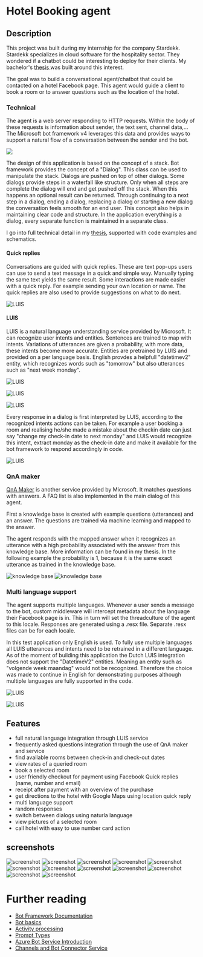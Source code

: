 # Hotel Booking agent

## Description
This project was built during my internship for the company Stardekk. Stardekk specializes in cloud software for the hospitality sector.
They wondered if a chatbot could be interesting to deploy for their clients. My bachelor's <a href="https://github.com/DM-be/HotelBooking-agent/raw/master/Bachelorproef_Dennis_Morent.pdf"> thesis </a>
 was built around this interest.

The goal was to build a conversational agent/chatbot that could be contacted on a hotel Facebook page. This agent would guide a client to book a room or to answer questions such as the location of the hotel.

### Technical
The agent is a web server responding to HTTP requests. Within the body of these requests is information about sender, the text sent, channel data,... The Microsoft bot framework v4 leverages this data and provides ways to support a natural flow of a conversation between the sender and the bot.

<img src="https://docs.microsoft.com/en-us/azure/bot-service/v4sdk/media/bot-builder-activity.png?view=azure-bot-service-4.0">

The design of this application is based on the concept of a stack. Bot framework provides the concept of a "Dialog". This class can be used to manipulate the stack. Dialogs are pushed on top of other dialogs. Some dialogs provide steps in a waterfall like structure. Only when all steps are complete the dialog will end and get pushed off the stack. When this happens an optional result can be returned. Through continuing to a next step in a dialog, ending a dialog, replacing a dialog or starting a new dialog the conversation feels smooth for an end user. This concept also helps in maintaining clear code and structure. In the application everything is a dialog, every separate function is maintained in a separate class. 

I go into full technical detail in my <a href="https://github.com/DM-be/HotelBooking-agent/raw/master/Bachelorproef_Dennis_Morent.pdf"> thesis</a>, supported with code examples and schematics. 

#### Quick replies
Conversations are guided with quick replies. These are text pop-ups users can use to send a text message in a quick and simple way. Manually typing the same text yields the same result. Some interactions are made easier with a quick reply. For example sending your own location or name. The quick replies are also used to provide suggestions on what to do next. 

![LUIS](Images/quickreply-naam-nr.PNG)

#### LUIS
LUIS is a natural language understanding service provided by Microsoft. It can recognize user intents and entities. 
Sentences are trained to map with intents. Variations of utterances are given a probability, with more data, these intents become more accurate. 
Entities are pretrained by LUIS and provided on a per language basis. English provdes a helpfull "datetimev2" entity, which recognizes words such as "tomorrow" but also utterances such as "next week monday". 

![LUIS](Images/utterances_intents.PNG)

![LUIS](Images/predefined_entities.PNG)

![LUIS](Images/luis_service.PNG)

Every response in a dialog is first interpreted by LUIS, according to the recognized intents actions can be taken. For example a user booking a room and realising he/she made a mistake about the checkin date can just say "change my check-in date to next monday" and LUIS would recognize this intent, extract monday as the check-in date and make it available for the bot framework to respond accordingly in code. 

![LUIS](Images/change_checkin.PNG)


### QnA maker
[QnA Maker](https://qnamaker.ai) is another service provided by Microsoft. It matches questions with answers. A FAQ list is also implemented in the main dialog of this agent.

First a knowledge base is created with example questions (utterances) and an answer. The questions are trained via machine learning and mapped to the answer.

The agent responds with the mapped answer when it recognizes an utterance with a high probability associated with the answer from this knowledge base. More information can be found in my thesis. In the following example the probability is 1, because it is the same exact utterance as trained in the knowledge base.

![knowledge base](Images/qna_screenshot.PNG) ![knowledge base](Images/qna_kb.PNG)

### Multi language support
The agent supports multiple languages. Whenever a user sends a message to the bot, custom middleware will intercept metadata about the language their Facebook page is in. This in turn will set the threadculture of the agent to this locale. Responses are generated using a .resx file. Separate .resx files can be for each locale.

In this test application only English is used. To fully use multiple languages all LUIS utterances and intents need to be retrained in a different language. As of the moment of building this application the Dutch LUIS integration does not support the "DatetimeV2" entities. Meaning an entity such as "volgende week maandag" would not be recognized. Therefore the choice was made to continue in English for demonstrating purposes although multiple languages are fully supported in the code. 

![LUIS](Images/random_response_1.PNG)

![LUIS](Images/random_response_code.PNG)

## Features
* full natural language integration through LUIS service
* frequently asked questions integration through the use of QnA maker and service
* find available rooms between check-in and check-out dates
* view rates of a queried room
* book a selected room
* user friendly checkout for payment using Facebook Quick replies (name, number and email)
* receipt after payment with an overview of the purchase
* get directions to the hotel with Google Maps using location quick reply
* multi language support
* random responses 
* switch between dialogs using naturla language
* view pictures of a selected room
* call hotel with easy to use number card action

## screenshots

![screenshot](Images/screenshot_1.PNG)
![screenshot](Images/screenshot_2.PNG)
![screenshot](Images/screenshot_3.PNG)
![screenshot](Images/screenshot_4.PNG)
![screenshot](Images/screenshot_5.PNG)
![screenshot](Images/screenshot_6.PNG)
![screenshot](Images/screenshot_7.PNG)
![screenshot](Images/screenshot_8.PNG)
![screenshot](Images/screenshot_9.PNG)
![screenshot](Images/screenshot_10.PNG)
![screenshot](Images/screenshot_11.PNG)
![screenshot](Images/screenshot_12.PNG)

# Further reading
- [Bot Framework Documentation](https://docs.botframework.com)
- [Bot basics](https://docs.microsoft.com/en-us/azure/bot-service/bot-builder-basics?view=azure-bot-service-4.0)
- [Activity processing](https://docs.microsoft.com/en-us/azure/bot-service/bot-builder-concept-activity-processing?view=azure-bot-service-4.0)
- [Prompt Types](https://docs.microsoft.com/en-us/azure/bot-service/bot-builder-prompts?view=azure-bot-service-4.0&tabs=javascript)
- [Azure Bot Service Introduction](https://docs.microsoft.com/en-us/azure/bot-service/bot-service-overview-introduction?view=azure-bot-service-4.0)
- [Channels and Bot Connector Service](https://docs.microsoft.com/en-us/azure/bot-service/bot-concepts?view=azure-bot-service-4.0)


